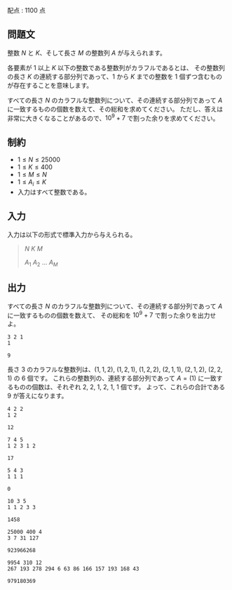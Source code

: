 配点 : $1100$ 点

## 問題文

整数 $N$ と $K$、そして長さ $M$ の整数列 $A$ が与えられます。

各要素が $1$ 以上 $K$ 以下の整数である整数列がカラフルであるとは、
その整数列の長さ $K$ の連続する部分列であって、$1$ から $K$ までの整数を $1$ 個ずつ含むものが存在することを意味します。

すべての長さ $N$ のカラフルな整数列について、その連続する部分列であって $A$ に一致するものの個数を数えて、その総和を求めてください。
ただし、答えは非常に大きくなることがあるので、$10^9+7$ で割った余りを求めてください。

## 制約

- $1 \leq N \leq 25000$
- $1 \leq K \leq 400$
- $1 \leq M \leq N$
- $1 \leq A_i \leq K$
- 入力はすべて整数である。

## 入力

入力は以下の形式で標準入力から与えられる。

> $N$ $K$ $M$
> 
> $A_1$ $A_2$ $...$ $A_M$

## 出力

すべての長さ $N$ のカラフルな整数列について、その連続する部分列であって $A$ に一致するものの個数を数えて、
その総和を $10^9+7$ で割った余りを出力せよ。

```input1
3 2 1
1
```

```output1
9
```

長さ $3$ のカラフルな整数列は、$(1,1,2)$, $(1,2,1)$, $(1,2,2)$, $(2,1,1)$, $(2,1,2)$, $(2,2,1)$ の $6$ 個です。
これらの整数列の、連続する部分列であって $A=(1)$ に一致するものの個数は、それぞれ $2$, $2$, $1$, $2$, $1$, $1$ 個です。
よって、これらの合計である $9$ が答えになります。

```input2
4 2 2
1 2
```

```output2
12
```

```input3
7 4 5
1 2 3 1 2
```

```output3
17
```

```input4
5 4 3
1 1 1
```

```output4
0
```

```input5
10 3 5
1 1 2 3 3
```

```output5
1458
```

```input6
25000 400 4
3 7 31 127
```

```output6
923966268
```

```input7
9954 310 12
267 193 278 294 6 63 86 166 157 193 168 43
```

```output7
979180369
```